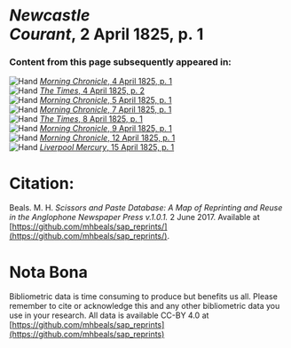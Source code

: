 # *Newcastle Courant*, 2 April 1825, p. 1  
  
### Content from this page subsequently appeared in:  
![Hand](http://scissorsandpaste.net/wp-content/uploads/2017/06/smallhandpointer.png) [*Morning Chronicle*, 4 April 1825, p. 1](https://mhbeals.github.io/sap_html/Morning-Chronicle/Morning-Chronicle-4-April-1825-p-1)  
![Hand](http://scissorsandpaste.net/wp-content/uploads/2017/06/smallhandpointer.png) [*The Times*, 4 April 1825, p. 2](https://mhbeals.github.io/sap_html/The-Times/The-Times-4-April-1825-p-2)  
![Hand](http://scissorsandpaste.net/wp-content/uploads/2017/06/smallhandpointer.png) [*Morning Chronicle*, 5 April 1825, p. 1](https://mhbeals.github.io/sap_html/Morning-Chronicle/Morning-Chronicle-5-April-1825-p-1)  
![Hand](http://scissorsandpaste.net/wp-content/uploads/2017/06/smallhandpointer.png) [*Morning Chronicle*, 7 April 1825, p. 1](https://mhbeals.github.io/sap_html/Morning-Chronicle/Morning-Chronicle-7-April-1825-p-1)  
![Hand](http://scissorsandpaste.net/wp-content/uploads/2017/06/smallhandpointer.png) [*The Times*, 8 April 1825, p. 1](https://mhbeals.github.io/sap_html/The-Times/The-Times-8-April-1825-p-1)  
![Hand](http://scissorsandpaste.net/wp-content/uploads/2017/06/smallhandpointer.png) [*Morning Chronicle*, 9 April 1825, p. 1](https://mhbeals.github.io/sap_html/Morning-Chronicle/Morning-Chronicle-9-April-1825-p-1)  
![Hand](http://scissorsandpaste.net/wp-content/uploads/2017/06/smallhandpointer.png) [*Morning Chronicle*, 12 April 1825, p. 1](https://mhbeals.github.io/sap_html/Morning-Chronicle/Morning-Chronicle-12-April-1825-p-1)  
![Hand](http://scissorsandpaste.net/wp-content/uploads/2017/06/smallhandpointer.png) [*Liverpool Mercury*, 15 April 1825, p. 1](https://mhbeals.github.io/sap_html/Liverpool-Mercury/Liverpool-Mercury-15-April-1825-p-1)  


# Citation: 

Beals. M. H. *Scissors and Paste Database: A Map of Reprinting and Reuse in the Anglophone Newspaper Press v.1.0.1.* 2 June 2017. Available at [https://github.com/mhbeals/sap_reprints/](https://github.com/mhbeals/sap_reprints/). 

# Nota Bona

Bibliometric data is time consuming to produce but benefits us all. Please remember to cite or acknowledge this and any other bibliometric data you use in your research. All data is available CC-BY 4.0 at [https://github.com/mhbeals/sap_reprints](https://github.com/mhbeals/sap_reprints)
